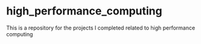 # high_performance_computing
This is a repository for the projects I completed related to high performance computing
